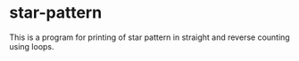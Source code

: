 # star-pattern
This is a program for printing of star pattern in straight and reverse counting using loops.
